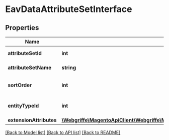 # EavDataAttributeSetInterface

## Properties
Name | Type | Description | Notes
------------ | ------------- | ------------- | -------------
**attributeSetId** | **int** | Attribute set ID | [optional] 
**attributeSetName** | **string** | Attribute set name | 
**sortOrder** | **int** | Attribute set sort order index | 
**entityTypeId** | **int** | Attribute set entity type id | [optional] 
**extensionAttributes** | [**\Webgriffe\MagentoApiClient\Webgriffe\MagentoApiClient\Model\EavDataAttributeSetExtensionInterface**](EavDataAttributeSetExtensionInterface.md) |  | [optional] 

[[Back to Model list]](../README.md#documentation-for-models) [[Back to API list]](../README.md#documentation-for-api-endpoints) [[Back to README]](../README.md)


